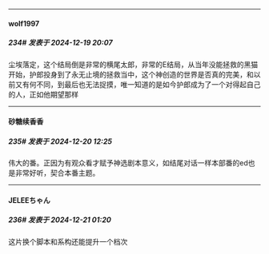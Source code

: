 ﻿
*****

####  wolf1997  
##### 234#       发表于 2024-12-19 20:07

尘埃落定，这个结局倒是非常的横尾太郎，非常的E结局，从当年没能拯救的黑猫开始，护郎投身到了永无止境的拯救当中，这个神创造的世界是否真的完美，和以前又有何不同，到最后也无法捉摸，唯一知道的是如今护郎成为了一个对得起自己的人，正如他期望那样


*****

####  砂糖续香香  
##### 235#       发表于 2024-12-20 12:25

伟大的番。正因为有观众看才赋予神选剧本意义，如结尾对话一样本部番的ed也是非常好听，契合本番主题。


*****

####  JELEEちゃん  
##### 236#       发表于 2024-12-21 01:20

这片换个脚本和系构还能提升一个档次

